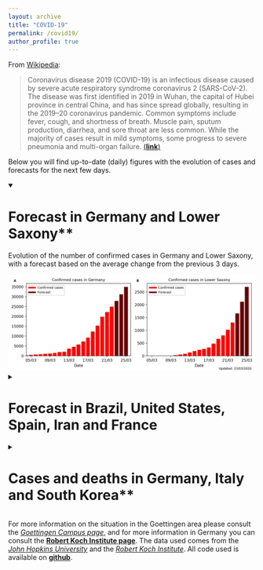 ```yaml
---
layout: archive
title: "COVID-19"
permalink: /covid19/
author_profile: true
---
```


From [Wikipedia](https://en.wikipedia.org/wiki/Coronavirus_disease_2019): 

> Coronavirus disease 2019 (COVID-19) is an infectious disease caused by severe acute respiratory syndrome coronavirus 2 (SARS-CoV-2). The disease was first identified in 2019 in Wuhan, the capital of Hubei province in central China, and has since spread globally, resulting in the 2019–20 coronavirus pandemic. Common symptoms include fever, cough, and shortness of breath. Muscle pain, sputum production, diarrhea, and sore throat are less common. While the majority of cases result in mild symptoms, some progress to severe pneumonia and multi-organ failure. [(**link**)](https://en.wikipedia.org/wiki/Coronavirus_disease_2019)

Below you will find up-to-date (daily) figures with the evolution of cases and forecasts for the next few days.

<details open>
<summary><h1>Forecast in Germany and Lower Saxony**</h1></summary>


Evolution of the number of confirmed cases in Germany and Lower Saxony, with a forecast based on the average change from the previous 3 days.


<img src="https://raw.githubusercontent.com/joaopn/coronavirus_2020/master/plots/germany_local_en.png"/>

</details>

<details>
<summary><h1>Forecast in Brazil, United States, Spain, Iran and France</h1></summary>


Evolution of the number of confirmed cases in Brazil, United States, Spain, Iran and France, with a forecast based on the average change from the previous 3 days. Up-to-date plots for all 193 countries are available <a href="https://github.com/joaopn/coronavirus_2020/tree/master/plots/johnhopkins"><u>here</u></a>.


<img src="https://raw.githubusercontent.com/joaopn/coronavirus_2020/master/plots/johnhopkins/brazil_confirmed.png"/>
<img src="https://raw.githubusercontent.com/joaopn/coronavirus_2020/master/plots/johnhopkins/us_confirmed.png"/>
<img src="https://raw.githubusercontent.com/joaopn/coronavirus_2020/master/plots/johnhopkins/spain_confirmed.png"/>
<img src="https://raw.githubusercontent.com/joaopn/coronavirus_2020/master/plots/johnhopkins/iran_confirmed.png"/>
<img src="https://raw.githubusercontent.com/joaopn/coronavirus_2020/master/plots/johnhopkins/france_confirmed.png"/>
</details>


<details>
<summary><h1>Cases and deaths in Germany, Italy and South Korea**</h1></summary>


Comparison of the evolution in cases and deaths in Germany, Italy and South Korea. Reported cases are aligned to days after the 100th case, and reported deaths are aligned to days after 1st death.


<img src="https://raw.githubusercontent.com/joaopn/coronavirus_2020/master/plots/evolution_en.png"/>

</details>

For more information on the situation in the Goettingen area please consult the [*Goettingen Campus page*](https://goettingen-campus.de/coronavirus), and for more information in Germany you can consult the [**Robert Koch Institute page**](https://www.rki.de/EN/Home/homepage_node.html). 
The data used comes from the [*John Hopkins University*](https://github.com/CSSEGISandData/COVID-19) and the [*Robert Koch Institute*](https://www.rki.de/DE/Content/InfAZ/N/Neuartiges_Coronavirus/Situationsberichte/Archiv.html). All code used is available on [**github**](https://github.com/joaopn/coronavirus_2020). 